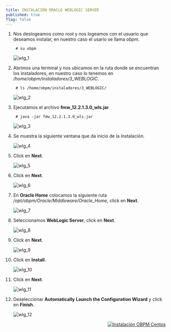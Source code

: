 ```yaml
---
title: INSTALACIÓN ORACLE WEBLOGIC SERVER
published: true
flag: false 
---
```


1. Nos deslogeamos como *root* y nos logeamos con el usuario que deseamos instalar, en nuestro caso el usario se llama *obpm*.

        # su obpm

    ![wlg_1](../assets/obpm/centos/weblogic/wlg_1.png)

2. Abrimos una terminal y nos ubicamos en la ruta donde se encuentran los instaladores, en nuestro caso lo tenemos en */home/obpm/instaladores/3_WEBLOGIC*.

        # ls /home/obpm/instaladores/3_WEBLOGIC/

    ![wlg_2](../assets/obpm/centos/weblogic/wlg_2.png)

3. Ejecutamos el archivo **fmw_12.2.1.3.0_wls.jar**

        # java -jar fmw_12.2.1.3.0_wls.jar
    
    ![wlg_3](../assets/obpm/centos/weblogic/wlg_3.png)

4. Se muestra la siguiente ventana que da inicio de la instalación. 

    ![wlg_4](../assets/obpm/centos/weblogic/wlg_4.png)

5. Click en **Next**.    

    ![wlg_5](../assets/obpm/centos/weblogic/wlg_5.png)

6. Click en **Next**.    

    ![wlg_6](../assets/obpm/centos/weblogic/wlg_6.png)

7. En **Oracle Home** colocamos la siguiente ruta */opt/obpm/Oracle/Middleware/Oracle_Home*, click en **Next**.

    ![wlg_7](../assets/obpm/centos/weblogic/wlg_7.png)

8. Seleccionamos **WebLogic Server**, click en **Next**.  

    ![wlg_8](../assets/obpm/centos/weblogic/wlg_8.png)

9. Click en **Next**.

    ![wlg_9](../assets/obpm/centos/weblogic/wlg_9.png)

10. Click en **Install**.  

    ![wlg_10](../assets/obpm/centos/weblogic/wlg_10.png)

11. Click en **Next**.

    ![wlg_11](../assets/obpm/centos/weblogic/wlg_11.png)

12. Deseleccionar **Automatically Launch the Configuration Wizard** y click en **Finish**.

    ![wlg_12](../assets/obpm/centos/weblogic/wlg_12.png)

<div align="right">
    <a href="obpm-centos-install">
        <img src="../assets/icons/boton-back.png" title="Instalación OBPM Centos"  />
    </a>
</div>